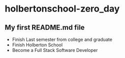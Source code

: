 # holbertonschool-zero_day

## My first README.md file

* Finish Last semester from college and graduate
* Finish Holberton School
* Become a Full Stack Software Developer
